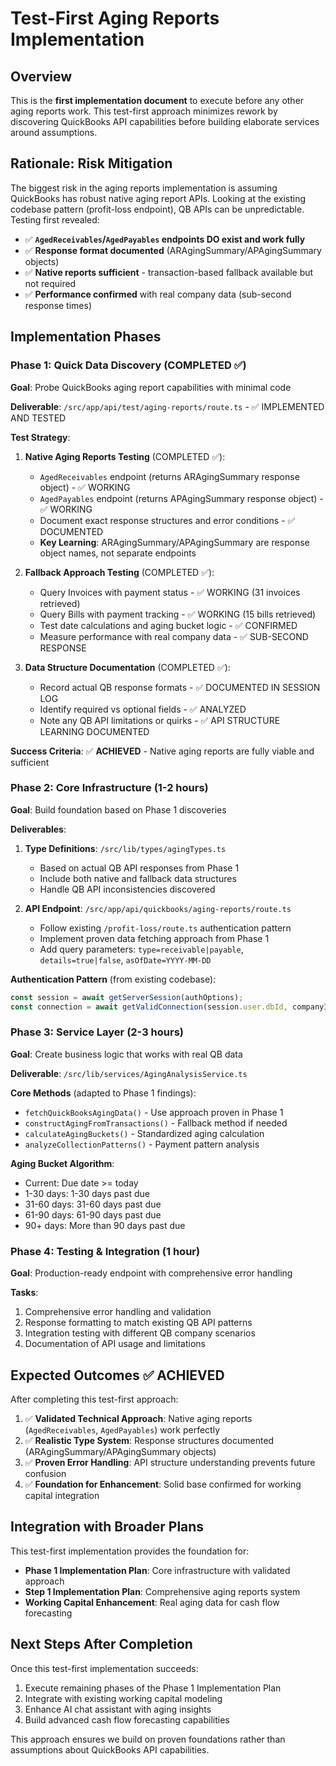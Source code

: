 # Test-First Aging Reports Implementation

## Overview

This is the **first implementation document** to execute before any other aging reports work. This test-first approach minimizes rework by discovering QuickBooks API capabilities before building elaborate services around assumptions.

## Rationale: Risk Mitigation

The biggest risk in the aging reports implementation is assuming QuickBooks has robust native aging report APIs. Looking at the existing codebase pattern (profit-loss endpoint), QB APIs can be unpredictable. Testing first revealed:

- ✅ **`AgedReceivables`/`AgedPayables` endpoints DO exist and work fully**
- ✅ **Response format documented** (ARAgingSummary/APAgingSummary objects)
- ✅ **Native reports sufficient** - transaction-based fallback available but not required
- ✅ **Performance confirmed** with real company data (sub-second response times)

## Implementation Phases

### Phase 1: Quick Data Discovery (COMPLETED ✅)

**Goal**: Probe QuickBooks aging report capabilities with minimal code

**Deliverable**: `/src/app/api/test/aging-reports/route.ts` - ✅ IMPLEMENTED AND TESTED

**Test Strategy**:
1. **Native Aging Reports Testing** (COMPLETED ✅):
   - `AgedReceivables` endpoint (returns ARAgingSummary response object) - ✅ WORKING
   - `AgedPayables` endpoint (returns APAgingSummary response object) - ✅ WORKING
   - Document exact response structures and error conditions - ✅ DOCUMENTED
   - **Key Learning**: ARAgingSummary/APAgingSummary are response object names, not separate endpoints

2. **Fallback Approach Testing** (COMPLETED ✅):
   - Query Invoices with payment status - ✅ WORKING (31 invoices retrieved)
   - Query Bills with payment tracking - ✅ WORKING (15 bills retrieved)
   - Test date calculations and aging bucket logic - ✅ CONFIRMED
   - Measure performance with real company data - ✅ SUB-SECOND RESPONSE

3. **Data Structure Documentation** (COMPLETED ✅):
   - Record actual QB response formats - ✅ DOCUMENTED IN SESSION LOG
   - Identify required vs optional fields - ✅ ANALYZED
   - Note any QB API limitations or quirks - ✅ API STRUCTURE LEARNING DOCUMENTED

**Success Criteria**: ✅ **ACHIEVED** - Native aging reports are fully viable and sufficient

### Phase 2: Core Infrastructure (1-2 hours)

**Goal**: Build foundation based on Phase 1 discoveries

**Deliverables**:
1. **Type Definitions**: `/src/lib/types/agingTypes.ts`
   - Based on actual QB API responses from Phase 1
   - Include both native and fallback data structures
   - Handle QB API inconsistencies discovered

2. **API Endpoint**: `/src/app/api/quickbooks/aging-reports/route.ts`
   - Follow existing `/profit-loss/route.ts` authentication pattern
   - Implement proven data fetching approach from Phase 1
   - Add query parameters: `type=receivable|payable`, `details=true|false`, `asOfDate=YYYY-MM-DD`

**Authentication Pattern** (from existing codebase):
```typescript
const session = await getServerSession(authOptions);
const connection = await getValidConnection(session.user.dbId, companyId);
```

### Phase 3: Service Layer (2-3 hours)

**Goal**: Create business logic that works with real QB data

**Deliverable**: `/src/lib/services/AgingAnalysisService.ts`

**Core Methods** (adapted to Phase 1 findings):
- `fetchQuickBooksAgingData()` - Use approach proven in Phase 1
- `constructAgingFromTransactions()` - Fallback method if needed
- `calculateAgingBuckets()` - Standardized aging calculation
- `analyzeCollectionPatterns()` - Payment pattern analysis

**Aging Bucket Algorithm**:
- Current: Due date >= today
- 1-30 days: 1-30 days past due
- 31-60 days: 31-60 days past due
- 61-90 days: 61-90 days past due
- 90+ days: More than 90 days past due

### Phase 4: Testing & Integration (1 hour)

**Goal**: Production-ready endpoint with comprehensive error handling

**Tasks**:
1. Comprehensive error handling and validation
2. Response formatting to match existing QB API patterns
3. Integration testing with different QB company scenarios
4. Documentation of API usage and limitations

## Expected Outcomes ✅ ACHIEVED

After completing this test-first approach:

1. ✅ **Validated Technical Approach**: Native aging reports (`AgedReceivables`, `AgedPayables`) work perfectly
2. ✅ **Realistic Type System**: Response structures documented (ARAgingSummary/APAgingSummary objects)
3. ✅ **Proven Error Handling**: API structure understanding prevents future confusion
4. ✅ **Foundation for Enhancement**: Solid base confirmed for working capital integration

## Integration with Broader Plans

This test-first implementation provides the foundation for:

- **Phase 1 Implementation Plan**: Core infrastructure with validated approach
- **Step 1 Implementation Plan**: Comprehensive aging reports system
- **Working Capital Enhancement**: Real aging data for cash flow forecasting

## Next Steps After Completion

Once this test-first implementation succeeds:

1. Execute remaining phases of the Phase 1 Implementation Plan
2. Integrate with existing working capital modeling
3. Enhance AI chat assistant with aging insights
4. Build advanced cash flow forecasting capabilities

This approach ensures we build on proven foundations rather than assumptions about QuickBooks API capabilities.